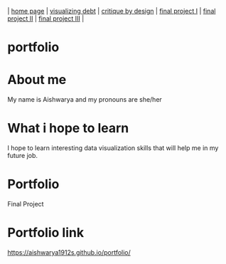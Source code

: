 | [home page](https://aishwarya1912s.github.io/portfolio/) | [visualizing debt](https://aishwarya1912s.github.io/portfolio/Visualizing_government_debt_part3.html) | [critique by design](https://aishwarya1912s.github.io/portfolio/critique-by-design.html) | [final project I](https://aishwarya1912s.github.io/portfolio/final-project-part-one.html) | [final project II](https://aishwarya1912s.github.io/portfolio/final-project-part-two.html) |  [final project III](https://aishwarya1912s.github.io/portfolio/final-project-part-three.html) |


# portfolio
# About me
My name is Aishwarya and my pronouns are she/her
# What i hope to learn
I hope to learn interesting data visualization skills that will help me in my future job.
# Portfolio
Final Project
# Portfolio link
https://aishwarya1912s.github.io/portfolio/

